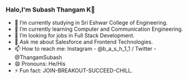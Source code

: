 ### Halo,I'm Subash Thangam K👋

- 🔭 I’m currently studying in Sri Eshwar College of Engineering.
- 🌱 I’m currently learning Computer and Communication Engineering.
- 🤔 I’m looking for jobs in Full Stack Development.
- 💬 Ask me about Salesforce and Frontend Technologies.
- 📫 How to reach me: Instagram - @b_a_s_h_1_1 
                      / Twitter   - @ThangamSubash
- 😄 Pronouns: He/His
- ⚡ Fun fact: JOIN-BREAKOUT-SUCCEED-CHILL.
